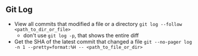 ## Git Log

-   View all commits that modified a file or a directory `git log --follow <path_to_dir_or_file>`
    -   don't use `git log -p`, that shows the entire diff
-   Get the SHA of the latest commit that changed a file `git --no-pager log -n 1 --pretty=format:%H -- <path_to_file_or_dir>`
